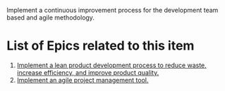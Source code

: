 Implement a continuous improvement process for the development team based and agile methodology.

# List of Epics related to this item

1) [Implement a lean product development process to reduce waste, increase efficiency, and improve product quality.
](https://github.com/jnarlyv/mywebclass-agile-docs/blob/projectmod/documentation/templates/theme/initiatives/epics/lean.md)
2) [Implement an agile project management tool.](https://github.com/jnarlyv/mywebclass-agile-docs/blob/projectmod/documentation/templates/theme/initiatives/epics/agile.md)
